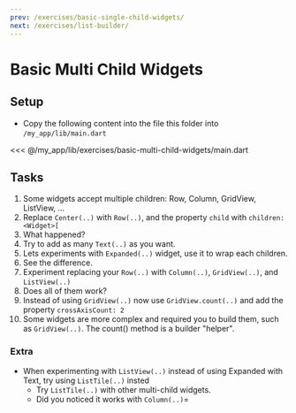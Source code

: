 ```yaml
---
prev: /exercises/basic-single-child-widgets/
next: /exercises/list-builder/
---
```


# Basic Multi Child Widgets

## Setup

- Copy the following content into the file this folder into `/my_app/lib/main.dart`

<<< @/my_app/lib/exercises/basic-multi-child-widgets/main.dart

## Tasks

1. Some widgets accept multiple children: Row, Column, GridView, ListView, ...
2. Replace `Center(..)` with `Row(..)`, and the property `child` with `children: <Widget>[`
3. What happened?
4. Try to add as many `Text(..)` as you want.
5. Lets experiments with `Expanded(..)` widget, use it to wrap each children.
6. See the difference.
7. Experiment replacing your `Row(..)` with `Column(..)`, `GridView(..)`, and `ListView(..)`
8. Does all of them work?
9. Instead of using `GridView(..)` now use `GridView.count(..)` and add the property `crossAxisCount: 2`
10. Some widgets are more complex and required you to build them, such as `GridView(..)`. The count() method is a builder "helper".




### Extra

* When experimenting with `ListView(..)` instead of using Expanded with Text, try using `ListTile(..)` insted
  * Try `ListTile(..)` with other multi-child widgets.
  * Did you noticed it works with `Column(..)`=